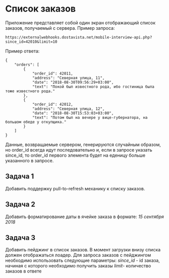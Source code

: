 # Список заказов
Приложение представляет собой один экран отображающий список заказов, получаемый с  сервера.
Пример запроса:

    https://externalwebhooks.dostavista.net/mobile-interview-api.php?since_id=42010&limit=10

Пример ответа:

    {
        "orders": [
            {
                "order_id": 42011,
                "address": "Северная улица, 11",
                "date": "2018-08-30T09:56:29+03:00",
                "text": "Покой был известного рода, ибо гостиница была тоже известного рода."
            },
            {
                "order_id": 42012,
                "address": "Северная улица, 12",
                "date": "2018-08-30T15:53:03+03:00",
                "text": "Потом был на вечере у вице-губернатора, на большом обеде у откупщика."
            }
        ]
    }

Данные, возвращаемые сервером, генерируются случайным образом, но order_id всегда идут последовательно и, если в запросе указать since_id, то order_id первого элемента будет на еденицу больше указанного в запросе.


## Задача 1
Добавить поддержку pull-to-refresh механику к списку заказов.

## Задача 2
Добавить форматирование даты в ячейке заказа в формате: *15 сентября 2018*

## Задача 3
Добавить пейджинг в список заказов. В момент загрузки внизу списка должен отображаться лоадер. Для запроса заказов с пейджингом необходимо использовать следующие  параметры:
 *since_id* - id заказа, начиная с которого необходимо получить заказы 
 *limit*- количество заказов в ответе
